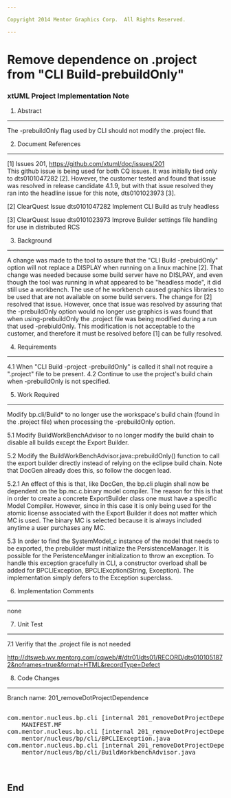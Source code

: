 ```yaml
---

Copyright 2014 Mentor Graphics Corp.  All Rights Reserved.

---
```


# Remove dependence on .project from "CLI Build-prebuildOnly"
### xtUML Project Implementation Note

1. Abstract
-----------
The -prebuildOnly flag used by CLI should not modify the .project file.  

2. Document References
----------------------
[1] Issues 201, https://github.com/xtuml/doc/issues/201  
    This github issue is being used for both CQ issues.  It was initially tied
    only to dts0101047282 [2].  However, the customer tested and found that issue
    was resolved in release candidate 4.1.9, but with that issue
    resolved they ran into the headline issue for this note, dts0101023973 [3].

[2] ClearQuest Issue dts0101047282
    Implement CLI Build as truly headless

[3] ClearQuest Issue dts0101023973
    Improve Builder settings file handling for use in distributed RCS

3. Background
-------------

A change was made to the tool to assure that the "CLI Build -prebuidOnly"
option will not replace a DISPLAY when running on a linux machine [2].  That
change was needed because some build server have no DISLPAY, and even though
the tool was running in what appeared to be "headless mode", it did still use a 
workbench.   The use of he workbench caused graphics libraries to be used that 
are not available on some build servers.   The change for [2] resolved that 
issue.  However, once that issue was resolved by assuring that the -prebuildOnly
option would no longer use graphics is was found that when using-prebuildOnly 
the .project file was being modified during a run that used -prebiuldOnly.
This modification is not acceptable to the customer, and therefore it must be 
resolved before [1] can be fully resolved.


4. Requirements
---------------
4.1 When "CLI Build -project <name> -prebuildOnly" is called it shall not
    require a ".project" file to be present.
4.2 Continue to use the project's build chain when -prebuildOnly is not 
    specified.

5. Work Required
----------------

Modify bp.cli/Build* to no longer use the workspace's build chain (found in the
.project file) when processing the -prebuildOnly option.   

5.1 Modify BuildWorkBenchAdvisor to no longer modify the build chain to 
disable all builds except the Export Builder.

5.2 Modify the BuildWorkBenchAdvisor.java::prebuildOnly() function to call 
the export builder directly instead of relying on the eclipse build chain.  Note
that DocGen already does this, so follow the docgen lead.

5.2.1 An effect of this is that, like DocGen, the bp.cli plugin shall now be 
dependent on the bp.mc.c.binary model compiler.  The reason for this is that in
order to create a concrete ExportBuilder class one must have a specific Model
Compiler.  However, since in this case it is only being used for the atomic
license associated with the Export Builder it does not matter which MC is used.
The binary MC is selected because it is always included anytime a user 
purchases any MC.

5.3 In order to find the SystemModel_c instance of the model that needs to be
exported, the prebuilder must initialize the PersistenceManager.  It is 
possible for the PeristenceManger initialization to throw an exception.  To 
handle this exception gracefully in CLI, a constructor overload shall be added
for BPCLIException, BPCLIExcption(String, Exception).  The implementation
simply defers to the Exception superclass.

6. Implementation Comments
--------------------------
none

7. Unit Test
------------
7.1 Verifiy that the .project file is not needed

http://dtsweb.wv.mentorg.com/cqweb/#/dtr01/dts01/RECORD/dts0101051872&noframes=true&format=HTML&recordType=Defect

8. Code Changes
---------------
Branch name: 201_removeDotProjectDependence

<pre>

com.mentor.nucleus.bp.cli [internal 201_removeDotProjectDependence]/META-INF/
    MANIFEST.MF
com.mentor.nucleus.bp.cli [internal 201_removeDotProjectDependence]/src/com/
    mentor/nucleus/bp/cli/BPCLIException.java
com.mentor.nucleus.bp.cli [internal 201_removeDotProjectDependence]/src/com/
    mentor/nucleus/bp/cli/BuildWorkbenchAdvisor.java


</pre>

End
---

